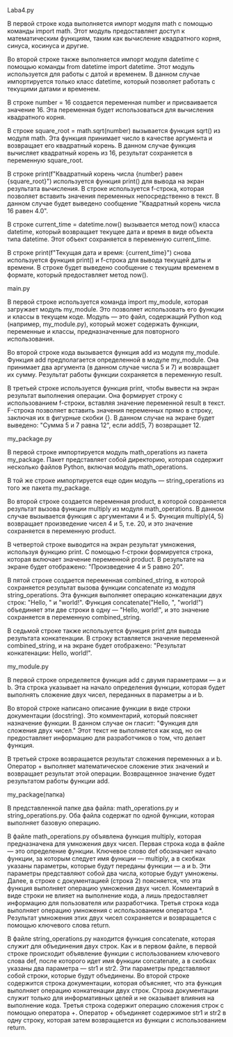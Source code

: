 Laba4.py

В первой строке кода выполняется импорт модуля math с помощью команды import math. Этот модуль предоставляет доступ к математическим функциям, таким как вычисление квадратного корня, синуса, косинуса и другие.

Во второй строке также выполняется импорт модуля datetime с помощью команды from datetime import datetime. Этот модуль используется для работы с датой и временем. В данном случае импортируется только класс datetime, который позволяет работать с текущими датами и временем.

В строке number = 16 создается переменная number и присваивается значение 16. Эта переменная будет использоваться для вычисления квадратного корня.

В строке square_root = math.sqrt(number) вызывается функция sqrt() из модуля math. Эта функция принимает число в качестве аргумента и возвращает его квадратный корень. В данном случае функция вычисляет квадратный корень из 16, результат сохраняется в переменную square_root.

В строке print(f"Квадратный корень числа {number} равен {square_root}") используется функция print() для вывода на экран результата вычисления. В строке используется f-строка, которая позволяет вставить значения переменных непосредственно в текст. В данном случае будет выведено сообщение "Квадратный корень числа 16 равен 4.0".

В строке current_time = datetime.now() вызывается метод now() класса datetime, который возвращает текущее дата и время в виде объекта типа datetime. Этот объект сохраняется в переменную current_time.

В строке print(f"Текущая дата и время: {current_time}") снова используется функция print() и f-строка для вывода текущей даты и времени. В строке будет выведено сообщение с текущим временем в формате, который предоставляет метод now().

main.py

В первой строке используется команда import my_module, которая загружает модуль my_module. Это позволяет использовать его функции и классы в текущем коде. Модуль — это файл, содержащий Python код (например, my_module.py), который может содержать функции, переменные и классы, предназначенные для повторного использования.

Во второй строке кода вызывается функция add из модуля my_module. Функция add предполагается определенной в модуле my_module. Она принимает два аргумента (в данном случае числа 5 и 7) и возвращает их сумму. Результат работы функции сохраняется в переменную result. 

В третьей строке используется функция print, чтобы вывести на экран результат выполнения операции. Она формирует строку с использованием f-строки, вставляя значение переменной result в текст. F-строка позволяет вставить значения переменных прямо в строку, заключая их в фигурные скобки {}. В данном случае на экране будет выведено:
"Сумма 5 и 7 равна 12", если add(5, 7) возвращает 12. 

my_package.py

В первой строке импортируется модуль math_operations из пакета my_package. Пакет представляет собой директорию, которая содержит несколько файлов Python, включая модуль math_operations.

В той же строке импортируется еще один модуль — string_operations из того же пакета my_package. 

Во второй строке создается переменная product, в которой сохраняется результат вызова функции multiply из модуля math_operations. В данном случае вызывается функция с аргументами 4 и 5. Функция multiply(4, 5) возвращает произведение чисел 4 и 5, т.е. 20, и это значение сохраняется в переменную product.

В четвертой строке выводится на экран результат умножения, используя функцию print. С помощью f-строки формируется строка, которая включает значение переменной product. В результате на экране будет отображено: "Произведение 4 и 5 равно 20".

В пятой строке создается переменная combined_string, в которой сохраняется результат вызова функции concatenate из модуля string_operations. Эта функция выполняет операцию конкатенации двух строк: "Hello, " и "world!". Функция concatenate("Hello, ", "world!") объединяет эти две строки в одну — "Hello, world!", и это значение сохраняется в переменную combined_string.

В седьмой строке также используется функция print для вывода результата конкатенации. В строку вставляется значение переменной combined_string, и на экране будет отображено: "Результат конкатенации: Hello, world!".

my_module.py

В первой строке определяется функция add с двумя параметрами — a и b. Эта строка указывает на начало определения функции, которая будет выполнять сложение двух чисел, переданных в параметры a и b.

Во второй строке написано описание функции в виде строки документации (docstring). Это комментарий, который поясняет назначение функции. В данном случае он гласит: "Функция для сложения двух чисел." Этот текст не выполняется как код, но он предоставляет информацию для разработчиков о том, что делает функция.

В третьей строке возвращается результат сложения переменных a и b. Оператор + выполняет математическое сложение этих значений и возвращает результат этой операции. Возвращенное значение будет результатом работы функции add.

my_package(папка)

В представленной папке два файла: math_operations.py и string_operations.py. Оба файла содержат по одной функции, которая выполняет базовую операцию.

В файле math_operations.py объявлена функция multiply, которая предназначена для умножения двух чисел. Первая строка кода в файле — это определение функции. Ключевое слово def обозначает начало функции, за которым следует имя функции — multiply, а в скобках указаны параметры, которые будут переданы функции — a и b. Эти параметры представляют собой два числа, которые будут умножены. Далее, в строке с документацией (строка 2) поясняется, что эта функция выполняет операцию умножения двух чисел. Комментарий в виде строки не влияет на выполнение кода, а лишь предоставляет информацию для пользователя или разработчика. Третья строка кода выполняет операцию умножения с использованием оператора *. Результат умножения этих двух чисел сохраняется и возвращается с помощью ключевого слова return.

В файле string_operations.py находится функция concatenate, которая служит для объединения двух строк. Как и в первом файле, в первой строке происходит объявление функции с использованием ключевого слова def, после которого идет имя функции concatenate, а в скобках указаны два параметра — str1 и str2. Эти параметры представляют собой строки, которые будут объединены. Во второй строке содержится строка документации, которая объясняет, что эта функция выполняет операцию конкатенации двух строк. Строка документации служит только для информативных целей и не оказывает влияния на выполнение кода. Третья строка содержит операцию сложения строк с помощью оператора +. Оператор + объединяет содержимое str1 и str2 в одну строку, которая затем возвращается из функции с использованием return.
